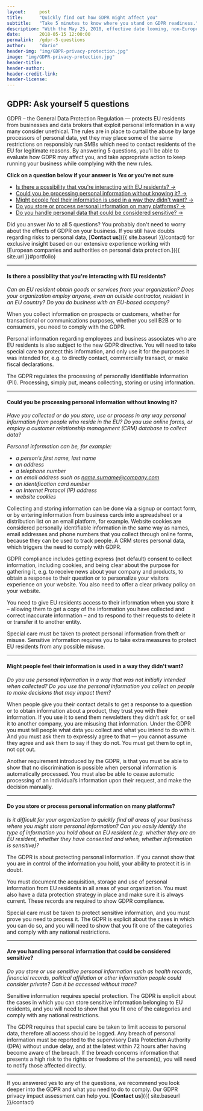```yaml
---
layout:     post
title:      "Quickly find out how GDPR might affect you"
subtitle:   "Take 5 minutes to know where you stand on GDPR readiness."
description: "With the May 25, 2018, effective date looming, non-European businesses large and small are preoccupied with the question of compliance. Find out if GDPR affects your organization"
date:       2018-05-15 12:00:00
permalink:  /gdpr-5-questions
author:     "dario"
header-img: "img/GDPR-privacy-protection.jpg"
image: "img/GDPR-privacy-protection.jpg"
header-title:
header-author:
header-credit-link:
header-license:
---
```

## GDPR: Ask yourself 5 questions
GDPR – the General Data Protection Regulation — protects EU residents from businesses and data brokers that exploit personal information in a way many consider unethical. The rules are in place to curtail the abuse by large processors of personal data, yet they may place some of the same restrictions on responsibly run SMBs which need to contact residents of the EU for legitimate reasons. By answering 5 questions, you'll be able to evaluate how GDPR may affect you, and take appropriate action to keep running your business while complying with the new rules.  

**Click on a question below if your answer is *Yes* or you're not sure**

* <a href="{{ site.baseurl.page }}#q1">Is there a possibility that you're interacting with EU residents? &rarr;</a>
* <a href="{{ site.baseurl.page }}#q2">Could you be processing personal information without knowing it? &rarr;</a>
* <a href="{{ site.baseurl.page }}#q3">Might people feel their information is used in a way they didn't want? &rarr;</a>
* <a href="{{ site.baseurl.page }}#q4">Do you store or process personal information on many platforms? &rarr;</a>
* <a href="{{ site.baseurl.page }}#q5">Do you handle personal data that could be considered sensitive? &rarr;</a>

Did you answer *No* to all 5 questions? You probably don't need to worry about the effects of GDPR on your business. If you still have doubts regarding risks to personal data, [**Contact us**]({{ site.baseurl }}/contact) for exclusive insight based on our extensive experience working with [European companies and authorities on personal data protection.]({{ site.url }}#portfolio)

-----

#### <a name="q1"></a> Is there a possibility that you're interacting with EU residents?
*Can an EU resident obtain goods or services from your organization? Does your organization employ anyone, even an outside contractor, resident in an EU country? Do you do business with an EU-based company?*

When you collect information on prospects or customers, whether for transactional or communications purposes, whether you sell B2B or to consumers, you need to comply with the GDPR.  

Personal information regarding employees and business associates who are EU residents is also subject to the new GDPR directive. You will need to take special care to protect this information, and only use it for the purposes it was intended for, e.g. to directly contact, commercially transact, or make fiscal declarations.  

The GDPR regulates the processing of personally identifiable information (PII). Processing, simply put, means collecting, storing or using information.

_____

#### <a name="q2"></a> Could you be processing personal information without knowing it?
*Have you collected or do you store, use or process in any way personal information from people who reside in the EU? Do you use online forms, or employ a customer relationship management (CRM) database to collect data?*  

*Personal information can be, for example:*
*	*a person’s first name, last name*
*	*an address*
*	*a telephone number*
*	*an email address such as name.surname@company.com*
*	*an identification card number*
*	*an Internet Protocol (IP) address*
*	*website cookies*

Collecting and storing information can be done via a signup or contact form, or by entering information from business cards into a spreadsheet or a distribution list on an email platform, for example. Website cookies are considered personally identifiable information in the same way as names, email addresses and phone numbers that you collect through online forms, because they can be used to track people. A CRM stores personal data, which triggers the need to comply with GDPR.  

GDPR compliance includes getting express (not default) consent to collect information, including cookies, and being clear about the purpose for gathering it, e.g. to receive news about your company and products, to obtain a response to their question or to personalize your visitors experience on your website. You also need to offer a clear privacy policy on your website.    

You need to give EU residents access to their information when you store it – allowing them to get a copy of the information you have collected and correct inaccurate information – and to respond to their requests to delete it or transfer it to another entity.  

Special care must be taken to protect personal information from theft or misuse. Sensitive information requires you to take extra measures to protect EU residents from any possible misuse.

_____

#### <a name="q3"></a> Might people feel their information is used in a way they didn't want?
*Do you use personal information in a way that was not initially intended when collected? Do you use the personal information you collect on people to make decisions that may impact them?*

When people give you their contact details to get a response to a question or to obtain information about a product, they trust you with their information. If you use it to send them newsletters they didn’t ask for, or sell it to another company, you are misusing that information. Under the GDPR you must tell people what data you collect and what you intend to do with it. And you must ask them to expressly agree to that — you cannot assume they agree and ask them to say if they do not. You must get them to opt in, not opt out.  

Another requirement introduced by the GDPR, is that you must be able to show that no discrimination is possible when personal information is automatically processed. You must also be able to cease automatic processing of an individual’s information upon their request, and make the decision manually.

-----

#### <a name="q4"></a> Do you store or process personal information on many platforms?
*Is it difficult for your organization to quickly find all areas of your business where you might store personal information? Can you easily identify the type of information you hold about an EU resident (e.g. whether they are an EU resident, whether they have consented and when, whether information is sensitive)?*

The GDPR is about protecting personal information. If you cannot show that you are in control of the information you hold, your ability to protect it is in doubt.  

You must document the acquisition, storage and use of personal information from EU residents in all areas of your organization. You must also have a data protection strategy in place and make sure it is always current. These records are required to show GDPR compliance.  

Special care must be taken to protect sensitive information, and you must prove you need to process it. The GDPR is explicit about the cases in which you can do so, and you will need to show that you fit one of the categories and comply with any national restrictions.

-----

#### <a name="q5"></a> Are you handling personal information that could be considered sensitive?
*Do you store or use sensitive personal information such as health records, financial records, political affiliation or other information people could consider private? Can it be accessed without trace?*

Sensitive information requires special protection. The GDPR is explicit about the cases in which you can store sensitive information belonging to EU residents, and you will need to show that you fit one of the categories and comply with any national restrictions.  

The GDPR requires that special care be taken to limit access to personal data, therefore all access should be logged. Any breach of personal information must be reported to the supervisory Data Protection Authority (DPA) without undue delay, and at the latest within 72 hours after having become aware of the breach. If the breach concerns information that presents a high risk to the rights or freedoms of the person(s), you will need to notify those affected directly.  

-----
If you answered yes to any of the questions, we recommend you look deeper into the GDPR and what you need to do to comply. Our GDPR privacy impact assessment can help you. [**Contact us**]({{ site.baseurl }}/contact)
